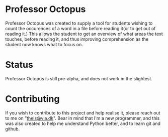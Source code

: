 # Professor Octopus

Professor Octopus was created to supply a tool for students wishing to count the occurences of a word in a file before reading it(or to get out of reading it.)
This allows the student to get an overview of what areas the text touches, before reading it, and thus improving comprehension as the student now knows what to focus on.

# Status

Professor Octopus is still pre-alpha, and does not work in the slightest.

# Contributing

If you wish to contribute to this project and help realise it, please reach out to me on "theis@via.dk".
Bear in mind that I'm a new programmer, and this was also created to help me understand Python better, and to learn git and github.